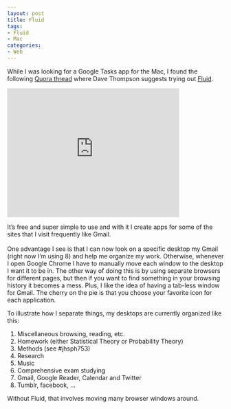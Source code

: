 ```yaml
---
layout: post
title: Fluid
tags:
- Fluid
- Mac
categories:
- Web
---
```

<p>While I was looking for a Google Tasks app for the Mac, I found the following <a href="http://www.quora.com/OS-X-Applications/What-is-the-best-way-to-manage-Google-Tasks-on-Mac-OS-X">Quora thread</a> where Dave Thompson suggests trying out <a href="http://www.fluidapp.com/">Fluid</a>.</p>
<p><iframe frameborder="0" height="300" src="http://player.vimeo.com/video/22820843?title=0&amp;byline=0&amp;portrait=0" width="400"></iframe></p>
<p>It&#8217;s free and super simple to use and with it I create apps for some of the sites that I visit frequently like Gmail. <br/><br/>One advantage I see is that I can now look on a specific desktop my Gmail (right now I&#8217;m using 8) and help me organize my work. Otherwise, whenever I open Google Chrome I have to manually move each window to the desktop I want it to be in. <span>The other way of doing this is by using separate browsers for different pages, but then if you want to find something in your browsing history it becomes a mess. Plus, I like the idea of having a tab-less window for Gmail. The cherry on the pie is that you choose your favorite icon for each application.</span></p>
<p>To illustrate how I separate things, my desktops are currently organized like this:</p>
<ol><li>Miscellaneous browsing, reading, etc.</li>
<li>Homework (either Statistical Theory or Probability Theory)</li>
<li>Methods (see #jhsph753)</li>
<li>Research</li>
<li>Music</li>
<li>Comprehensive exam studying</li>
<li>Gmail, Google Reader, Calendar and Twitter</li>
<li>Tumblr, facebook, &#8230;</li>
</ol><p>Without Fluid, that involves moving many browser windows around.</p>
